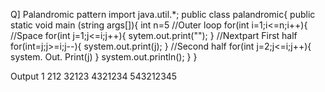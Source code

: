 Q] Palandromic pattern
import java.util.*;
public class palandromic{
public static void main (string args[]){
int n=5
//Outer loop
for(int i=1;i<=n;i++){
//Space
for(int j=1;j<=i;j++){
sytem.out.print("");
}
//Nextpart First half
for(int=j;j>=i;j--){
system.out.print(j);
}
//Second half
for(int j=2;j<=i;j++){
system. Out. Print(j)
}
system.out.println();
}
}




Output
    1 
   212
  32123
 4321234
543212345
